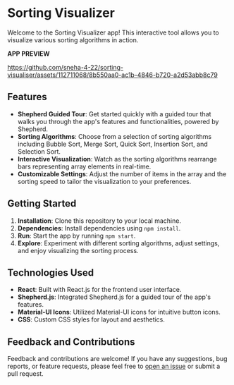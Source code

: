 
# Sorting Visualizer

Welcome to the Sorting Visualizer app! This interactive tool allows you to visualize various sorting algorithms in action. 

**APP PREVIEW**


https://github.com/sneha-4-22/sorting-visualiser/assets/112711068/8b550aa0-ac1b-4846-b720-a2d53abb8c79


## Features

- **Shepherd Guided Tour**: Get started quickly with a guided tour that walks you through the app's features and functionalities, powered by Shepherd.
- **Sorting Algorithms**: Choose from a selection of sorting algorithms including Bubble Sort, Merge Sort, Quick Sort, Insertion Sort, and Selection Sort.
- **Interactive Visualization**: Watch as the sorting algorithms rearrange bars representing array elements in real-time.
- **Customizable Settings**: Adjust the number of items in the array and the sorting speed to tailor the visualization to your preferences.

## Getting Started

1. **Installation**: Clone this repository to your local machine.
2. **Dependencies**: Install dependencies using `npm install`.
3. **Run**: Start the app by running `npm start`.
4. **Explore**: Experiment with different sorting algorithms, adjust settings, and enjoy visualizing the sorting process.

## Technologies Used

- **React**: Built with React.js for the frontend user interface.
- **Shepherd.js**: Integrated Shepherd.js for a guided tour of the app's features.
- **Material-UI Icons**: Utilized Material-UI icons for intuitive button icons.
- **CSS**: Custom CSS styles for layout and aesthetics.

## Feedback and Contributions

Feedback and contributions are welcome! If you have any suggestions, bug reports, or feature requests, please feel free to [open an issue]((https://github.com/sneha-4-22/sorting-visualiser/issues)) or submit a pull request.

